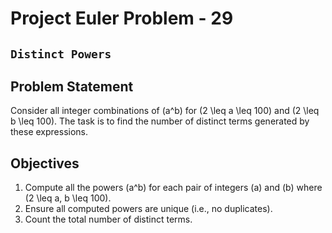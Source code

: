 # Project Euler Problem - 29 
## `Distinct Powers`

## Problem Statement

Consider all integer combinations of \(a^b\) for \(2 \leq a \leq 100\) and \(2 \leq b \leq 100\). The task is to find the number of distinct terms generated by these expressions.

## Objectives

1. Compute all the powers \(a^b\) for each pair of integers \(a\) and \(b\) where \(2 \leq a, b \leq 100\).
2. Ensure all computed powers are unique (i.e., no duplicates).
3. Count the total number of distinct terms.
